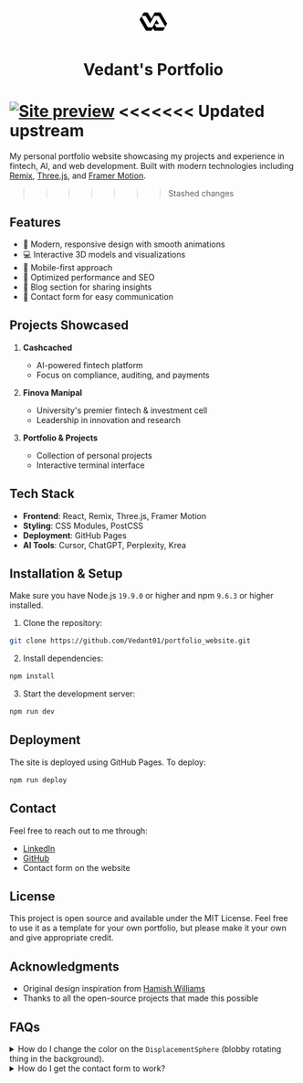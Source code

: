<p align="center">
  <img src="/public/favicon.svg" width="50" alt="Logo" />
</p>
<h1 align="center">Vedant's Portfolio</h1>

[![Site preview](/public/site-preview.png)](https://vedant01.github.io/portfolio_website)
<<<<<<< Updated upstream
=======

My personal portfolio website showcasing my projects and experience in fintech, AI, and web development. Built with modern technologies including [Remix](https://remix.run/), [Three.js](https://threejs.org/), and [Framer Motion](https://www.framer.com/motion/).
>>>>>>> Stashed changes

## Features

- 🎨 Modern, responsive design with smooth animations
- 💻 Interactive 3D models and visualizations
- 📱 Mobile-first approach
- 🚀 Optimized performance and SEO
- 📝 Blog section for sharing insights
- 📧 Contact form for easy communication

## Projects Showcased

1. **Cashcached**
   - AI-powered fintech platform
   - Focus on compliance, auditing, and payments

2. **Finova Manipal**
   - University's premier fintech & investment cell
   - Leadership in innovation and research

3. **Portfolio & Projects**
   - Collection of personal projects
   - Interactive terminal interface

## Tech Stack

- **Frontend**: React, Remix, Three.js, Framer Motion
- **Styling**: CSS Modules, PostCSS
- **Deployment**: GitHub Pages
- **AI Tools**: Cursor, ChatGPT, Perplexity, Krea

## Installation & Setup

Make sure you have Node.js `19.9.0` or higher and npm `9.6.3` or higher installed.

1. Clone the repository:
```bash
git clone https://github.com/Vedant01/portfolio_website.git
```

2. Install dependencies:
```bash
npm install
```

3. Start the development server:
```bash
npm run dev
```

## Deployment

The site is deployed using GitHub Pages. To deploy:

```bash
npm run deploy
```

## Contact

Feel free to reach out to me through:
- [LinkedIn](https://linkedin.com/in/vedant01)
- [GitHub](https://github.com/Vedant01)
- Contact form on the website

## License

This project is open source and available under the MIT License. Feel free to use it as a template for your own portfolio, but please make it your own and give appropriate credit.

## Acknowledgments

- Original design inspiration from [Hamish Williams](https://hamishw.com)
- Thanks to all the open-source projects that made this possible

## FAQs

<details>
  <summary>How do I change the color on the <code>DisplacementSphere</code> (blobby rotating thing in the background).</summary>
  
  You'll need to edit the fragment shader. [Check out this issue for more details](https://github.com/HamishMW/portfolio/issues/19#issuecomment-870996615).
</details>

<details>
  <summary>How do I get the contact form to work?</summary>
  
  To get the contact form working create an AWS account and set up SES (Simple Email service). Then plug in your details into `.dev.vars.example` and rename it to `.dev.vars`. You'll also need to add these as enviroment variables in the Cloudflare dashboard for it to work in production. Or if you don't mind sending through gmail use [nodemailer](https://nodemailer.com/) instead.
</details>
